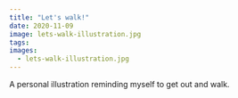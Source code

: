 ```yaml
---
title: "Let's walk!"
date: 2020-11-09
image: lets-walk-illustration.jpg
tags:
images:
  - lets-walk-illustration.jpg
---
```


A personal illustration reminding myself to get out and walk.